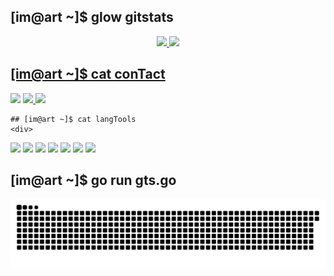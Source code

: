  ## [im@art ~]$ glow gitstats
  
<div align="center">
  <a href="https://github.com/iyamnabeen">
  <img height="180em" src="https://github-readme-stats.vercel.app/api?username=iyamnabeen&show_icons=true&theme=dracula&include_all_commits=true&count_private=true"/>
   <img height="180em" src="https://github-readme-stats.vercel.app/api/top-langs/?username=iyamnabeen&layout=compact&langs_count=7&theme=dracula"/>
    </div>

  ## [im@art ~]$ cat conTact

<div> 
  <a href = "mail at: imnabeen01@gmail.com"><img src="https://img.shields.io/badge/-Gmail-%23333?style=for-the-badge&logo=gmail&logoColor=white" target="_blank"></a> 
  <a href="https://www.archlinux.org/" target="_blank" rel="noreferrer">
    <a href="https://twitter.com/Nabeen0x01">
  <img src="https://img.shields.io/badge/Twitter-1DA1F2?style=for-the-badge&logo=twitter&logoColor=white">
</a> 
<a href="https://reddit.com/u/Nabeen0x01">
  <img src="https://img.shields.io/badge/Reddit-FF4500?style=for-the-badge&logo=reddit&logoColor=white">
</a> 
    
    ## [im@art ~]$ cat langTools
    <div>
![](https://img.shields.io/badge/C-00599C?style=for-the-badge&logo=c&logoColor=white)
![](https://img.shields.io/badge/Go-00ADD8?style=for-the-badge&logo=go&logoColor=white)
![](https://img.shields.io/badge/Rust-black?style=for-the-badge&logo=rust&logoColor=#E57324)
![](https://img.shields.io/badge/Artix_Linux-10A0CC?style=for-the-badge&logo=artix-linux&logoColor=white)
![](https://img.shields.io/badge/VIM-%2311AB00.svg?&style=for-the-badge&logo=vim&logoColor=white)
![](https://img.shields.io/badge/Docker-2CA5E0?style=for-the-badge&logo=docker&logoColor=white)
![](https://img.shields.io/badge/Git-F05032?style=for-the-badge&logo=git&logoColor=white)
    
 ## [im@art ~]$ go run gts.go
  
  ![Snake animation](https://raw.githubusercontent.com/Iyamnabeen/iyamnabeen/main/Assets/snake.svg)
    </div>

